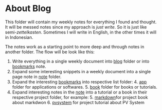 # About Blog

This folder will contain my weekly notes for everything I found and thought. It will be messed notes since my approach is *just write*. So it is just like semi-*zettelkasten*. Sometimes I will write in English, in the other times it will in Indonesian.

The notes work as a starting point to more deep and through notes in another folder. The flow will be look like this:
1. Write everything in a single weekly document into [blog](about_blog.md) folder or into [bookmarks](bookmarks.md) note.
2. Expand some interesting snippets in a weekly document into a single page note in [note](../note/about_note.md) folder.
3. Expand the interesting [bookmarks](bookmarks.md) into respective list folder:
   4. [app](../app/about_app.md) folder for applications or softwares.
   5. [book](../book/about_book.md) folder for books or tutorials.
4. Expand interesting notes in the [note](../note/about_note.md) into a tutorial or a book in their respective project folder, for example:
   5. [markdown](../markdown/about_markdown.md)for project book about markdwon
   6. [pvsystem](../pvsystem/about_pvsystem.md) for project tutorial about PV System